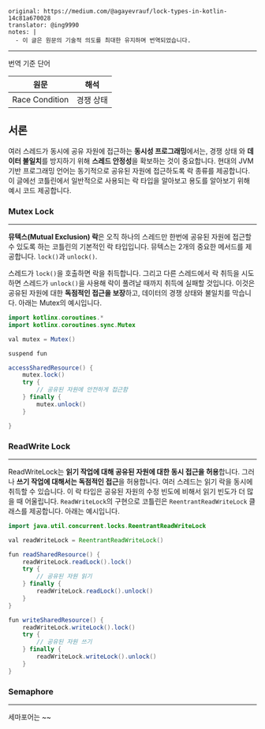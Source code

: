 ```
original: https://medium.com/@agayevrauf/lock-types-in-kotlin-14c81a670028
translator: @ing9990
notes: |
  - 이 글은 원문의 기술적 의도를 최대한 유지하며 번역되었습니다.
```

--- 



번역 기준 단어

| 원문             | 해석    |
|----------------|-------|
| Race Condition | 경쟁 상태 |

## 서론

여러 스레드가 동시에 공유 자원에 접근하는 **동시성 프로그래밍**에서는, 경쟁 상태 와 **데이터 불일치**를 방지하기 위해 **스레드 안정성**을
확보하는 것이 중요합니다. 현대의 JVM 기반 프로그래밍 언어는 동기적으로 공유된 자원에 접근하도록 락 종류를 제공합니다. 이 글에선 코틀린에서 일반적으로 사용되는 락 타입을
알아보고 용도를 알아보기 위해 예시 코드 제공합니다.

### Mutex Lock

---

**뮤텍스(Mutual Exclusion) 락**은 오직 하나의 스레드만 한번에 공유된 자원에 접근할 수 있도록 하는 코틀린의 기본적인 락 타입입니다. 뮤텍스는 2개의 중요한
메서드를 제공합니다. `lock()`과 `unlock()`.

스레드가 `lock()`을 호출하면 락을 취득합니다. 그리고 다른 스레드에서 락 취득을 시도하면 스레드가 `unlock()`을 사용해 락이 풀려날 때까지 취득에 실패할 것입니다.
이것은 공유된 자원에 대한 **독점적인 접근을 보장**하고, 데이터의 경쟁 상태와 불일치를 막습니다. 아래는 Mutex의 예시입니다.

```java
import kotlinx.coroutines.*
import kotlinx.coroutines.sync.Mutex

val mutex = Mutex()

suspend fun

accessSharedResource() {
    mutex.lock()
    try {
        // 공유된 자원에 안전하게 접근함
    } finally {
        mutex.unlock()
    }

}
```

### ReadWrite Lock

---

ReadWriteLock는 **읽기 작업에 대해 공유된 자원에 대한 동시 접근을 허용**합니다. 그러나 **쓰기 작업에 대해서는 독점적인 접근**을 허용합니다. 여러 스레드는 읽기
락을 동시에 취득할 수 있습니다. 이 락 타입은 공유된 자원의 수정 빈도에 비해서 읽기 빈도가 더 많을 때 어울립니다. `ReadWriteLock`의 구현으로 코틀린은
`ReentrantReadWriteLock` 클래스를 제공합니다. 아래는 예시입니다.

```java
import java.util.concurrent.locks.ReentrantReadWriteLock

val readWriteLock = ReentrantReadWriteLock()

fun readSharedResource() {
    readWriteLock.readLock().lock()
    try {
        // 공유된 자원 읽기
    } finally {
        readWriteLock.readLock().unlock()
    }
}

fun writeSharedResource() {
    readWriteLock.writeLock().lock()
    try {
        // 공유된 자원 쓰기
    } finally {
        readWriteLock.writeLock().unlock()
    }
}
```

### Semaphore

---

세마포어는 ~~